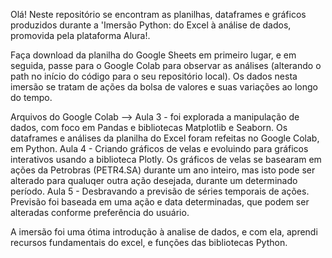 Olá! Neste repositório se encontram as planilhas, dataframes e gráficos produzidos
durante a 'Imersão Python: do Excel à análise de dados, promovida pela plataforma Alura!.

Faça download da planilha do Google Sheets em primeiro lugar, e em seguida, passe para o Google Colab para observar as análises
(alterando o path no início do código para o seu repositório local).
Os dados nesta imersão se tratam de ações da bolsa de valores e suas variações ao longo do tempo.

Arquivos do Google Colab -->
Aula 3 - foi explorada a manipulação de dados, com foco em Pandas e bibliotecas Matplotlib e Seaborn. Os dataframes e análises da planilha 
do Excel foram refeitas no Google Colab, em Python.
Aula 4 - Criando gráficos de velas e evoluindo para gráficos interativos usando a biblioteca Plotly. Os gráficos de velas se basearam
em ações da Petrobras (PETR4.SA) durante um ano inteiro, mas isto pode ser alterado para qualuqer outra ação desejada, durante um determinado período.
Aula 5 - Desbravando a previsão de séries temporais de ações. Previsão foi baseada em uma ação e data determinadas, que podem ser alteradas 
conforme preferência do usuário.

A imersão foi uma ótima introdução à analise de dados, e com ela, aprendi recursos fundamentais do excel, e funções das bibliotecas Python. 
